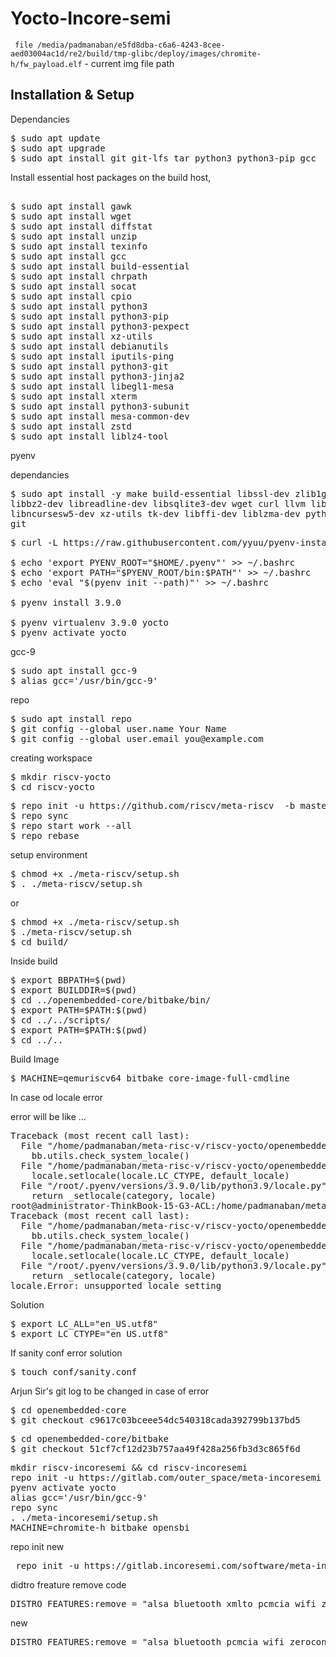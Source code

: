 # Yocto-Incore-semi

` file /media/padmanaban/e5fd8dba-c6a6-4243-8cee-aed03004ac1d/re2/build/tmp-glibc/deploy/images/chromite-h/fw_payload.elf` - current img file path


## Installation & Setup

Dependancies 

<pre class="wp-block-syntaxhighlighter-code">
$ sudo apt update
$ sudo apt upgrade
$ sudo apt install git git-lfs tar python3 python3-pip gcc
</pre>

Install essential host packages on the build host,

<pre> 
$ sudo apt install gawk 
$ sudo apt install wget 
$ sudo apt install diffstat
$ sudo apt install unzip
$ sudo apt install texinfo
$ sudo apt install gcc
$ sudo apt install build-essential 
$ sudo apt install chrpath 
$ sudo apt install socat 
$ sudo apt install cpio 
$ sudo apt install python3 
$ sudo apt install python3-pip 
$ sudo apt install python3-pexpect 
$ sudo apt install xz-utils 
$ sudo apt install debianutils 
$ sudo apt install iputils-ping 
$ sudo apt install python3-git 
$ sudo apt install python3-jinja2 
$ sudo apt install libegl1-mesa 
$ sudo apt install xterm 
$ sudo apt install python3-subunit 
$ sudo apt install mesa-common-dev 
$ sudo apt install zstd 
$ sudo apt install liblz4-tool 
</pre>

pyenv

dependancies
<pre>
$ sudo apt install -y make build-essential libssl-dev zlib1g-dev \
libbz2-dev libreadline-dev libsqlite3-dev wget curl llvm libncurses5-dev \
libncursesw5-dev xz-utils tk-dev libffi-dev liblzma-dev python-openssl \
git
</pre>

<pre>
$ curl -L https://raw.githubusercontent.com/yyuu/pyenv-installer/master/bin/pyenv-installer | bash

$ echo 'export PYENV_ROOT="$HOME/.pyenv"' >> ~/.bashrc
$ echo 'export PATH="$PYENV_ROOT/bin:$PATH"' >> ~/.bashrc
$ echo 'eval "$(pyenv init --path)"' >> ~/.bashrc

$ pyenv install 3.9.0

$ pyenv virtualenv 3.9.0 yocto
$ pyenv activate yocto
</pre>

gcc-9

<pre>
$ sudo apt install gcc-9
$ alias gcc='/usr/bin/gcc-9'
</pre>

repo

<pre>
$ sudo apt install repo
$ git config --global user.name Your Name
$ git config --global user.email you@example.com
</pre>

creating workspace

<pre>
$ mkdir riscv-yocto 
$ cd riscv-yocto
</pre>

<pre>
$ repo init -u https://github.com/riscv/meta-riscv  -b master -m tools/manifests/riscv-yocto.xml
$ repo sync
$ repo start work --all
$ repo rebase
</pre>

setup environment

<pre>
$ chmod +x ./meta-riscv/setup.sh
$ . ./meta-riscv/setup.sh
</pre>

or

<pre>
$ chmod +x ./meta-riscv/setup.sh
$ ./meta-riscv/setup.sh
$ cd build/
</pre>

Inside build

<pre>
$ export BBPATH=$(pwd)
$ export BUILDDIR=$(pwd)
$ cd ../openembedded-core/bitbake/bin/
$ export PATH=$PATH:$(pwd)
$ cd ../../scripts/
$ export PATH=$PATH:$(pwd)
$ cd ../..
</pre>

Build Image

<pre>
$ MACHINE=qemuriscv64 bitbake core-image-full-cmdline
</pre>

In case od locale error

error will be like ...
<pre>
Traceback (most recent call last):
  File "/home/padmanaban/meta-risc-v/riscv-yocto/openembedded-core/bitbake/bin/bitbake", line 28, in <module>
    bb.utils.check_system_locale()
  File "/home/padmanaban/meta-risc-v/riscv-yocto/openembedded-core/bitbake/lib/bb/utils.py", line 621, in check_system_locale
    locale.setlocale(locale.LC_CTYPE, default_locale)
  File "/root/.pyenv/versions/3.9.0/lib/python3.9/locale.py", line 610, in setlocale
    return _setlocale(category, locale)
root@administrator-ThinkBook-15-G3-ACL:/home/padmanaban/meta-risc-v/riscv-yocto/build# MACHINE=qemuriscv64 bitbake core-image-full-cmdline
Traceback (most recent call last):
  File "/home/padmanaban/meta-risc-v/riscv-yocto/openembedded-core/bitbake/bin/bitbake", line 28, in <module>
    bb.utils.check_system_locale()
  File "/home/padmanaban/meta-risc-v/riscv-yocto/openembedded-core/bitbake/lib/bb/utils.py", line 621, in check_system_locale
    locale.setlocale(locale.LC_CTYPE, default_locale)
  File "/root/.pyenv/versions/3.9.0/lib/python3.9/locale.py", line 610, in setlocale
    return _setlocale(category, locale)
locale.Error: unsupported locale setting
</pre>

Solution

<pre>
$ export LC_ALL="en_US.utf8"
$ export LC_CTYPE="en_US.utf8"
</pre>

If sanity conf error solution

<pre>
$ touch conf/sanity.conf
</pre>

Arjun Sir's git log to be changed in case of error
<pre>
$ cd openembedded-core
$ git checkout c9617c03bceee54dc540318cada392799b137bd5
</pre>
<pre>
$ cd openembedded-core/bitbake
$ git checkout 51cf7cf12d23b757aa49f428a256fb3d3c865f6d
</pre>



<pre>
mkdir riscv-incoresemi && cd riscv-incoresemi
repo init -u https://gitlab.com/outer_space/meta-incoresemi -m tools/manifests/incoresemi.xml
pyenv activate yocto
alias gcc='/usr/bin/gcc-9'
repo sync
. ./meta-incoresemi/setup.sh
MACHINE=chromite-h bitbake opensbi
</pre>
repo init new
<pre> repo init -u https://gitlab.incoresemi.com/software/meta-incoresemi -m tools/manifests/incoresemi.xml</pre>


didtro freature remove code
<pre>DISTRO_FEATURES:remove = "alsa bluetooth xmlto pcmcia wifi zeroconf pci 3g nfc xmlstarlet ttf toybox sqlite3 openssl socat openobex npth nng gsl glibc expat dtc duktape dnf diffstat dbench db czmq ace acl alsa-lib ssl bc beep bmon bmap-tools bluepy cairo cups ninja gcc libsdl libraw libol jack iotop htop tio x11 busybox xorg-sgml-doctools wayland pam ptest musl zlib systemd dool drbd ebtables ed enca gflags gosu gperf hidapi libass libassuan libao libcec libcgroup libcroco serial-forward sgpio"</pre>

new
<pre>
DISTRO_FEATURES:remove = "alsa bluetooth pcmcia wifi zeroconf pci 3g nfc x11 zsync-curl zstd zsh zram zlib znc zlog zip zile zeromq zeroconf zchunk zbar zabbix yajl yaml-cpp yasm yavta yp-tools ypbind-mt pyrtm python3 python3-absl python3-absl-native python3-aenum python3-aenum-native python3-aiodns python3-aiofiles python3-aiohttp python3-aiohttp-jinja2 python3-aiohttp-jinja2-native python3-aiohue python3-aiosignal python3-aiosignal-native python3-alabaster python3-alabaster-native python3-alembic python3-alembic-native lvm2 lvm2-native lz4 lz4-native lzip lzip-native lzo lzo-native lzop lzop-native m4 m4-native macchanger mailcap make make-mod-scripts make-native makedepend makedepend-native makedevs makedevs-native makeself makeself-native man-db man-pages mariadbmariadb-native matchbox-session mbedtls mbedtls-native alsa-equal alsa-lib alsa-lib-native alsa-oss alsa-plugins alsa-state alsa-tools alsa-topology-conf alsa-ucm-conf alsa-utils android-tools android-tools-conf android-tools-conf-configfs android-tools-native anthy anthy-native aoetools aom"
</pre>
